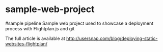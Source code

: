 # sample-web-project
#sample pipeline
Sample web project used to showcase a deployment process with Flightplan.js and git

The full article is available at http://usersnap.com/blog/deploying-static-websites-flightplan/
